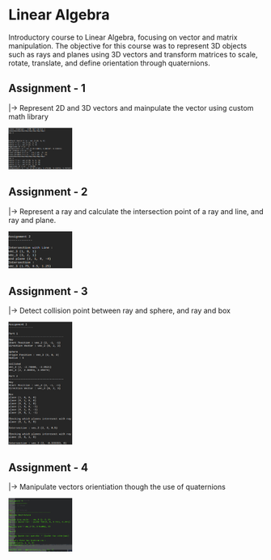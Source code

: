 <h1>Linear Algebra</h1>

Introductory course to Linear Algebra, focusing on vector and matrix manipulation. The objective for this course was to represent 3D objects such as rays and planes using 3D vectors and transform matrices to scale, rotate, translate, and define orientation through quaternions.

<h2>Assignment - 1</h2>
	|-> Represent 2D and 3D vectors and mainpulate the vector using custom math library

<img src="images/Screenshot_2022-11-03_18-17-14.-Assignment_1.png" width="25%"></img> 

<h2>Assignment - 2</h2>
	|-> Represent a ray and calculate the intersection point of a ray and line, and ray and plane.
	
<img src="images/Screenshot_2022-11-03_18-17-14.-Assignment_2.png" width="25%"></img> 

<h2>Assignment - 3</h2>
	|-> Detect collision point between ray and sphere, and ray and box
	
<img src="images/Screenshot_2022-11-03_18-17-14.-Assignment_3.png" width="25%"></img> 


<h2>Assignment - 4</h2>
	|-> Manipulate vectors orientiation though the use of quaternions
	
<img src="images/Screenshot from 2022-04-14 15-04-15.png" width="25%"></img> 

